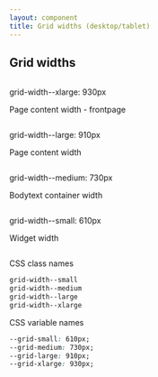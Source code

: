 ```yaml
---
layout: component
title: Grid widths (desktop/tablet)
---
```


## Grid widths

<div class="grid-width--xlarge text-align--center bg--graa1" style="overflow: hidden">
  <p>grid-width--xlarge: 930px</p>
  <p>Page content width - frontpage</p>
  <div class="grid-width--large vertical-center bg--graa3" style="overflow: hidden">
    <p>grid-width--large: 910px</p>
    <p>Page content width</p>
    <div class="grid-width--medium vertical-center bg--graa4" style="overflow: hidden">
      <p>grid-width--medium: 730px</p>
      <p>Bodytext container width</p>
      <div class="grid-width--small vertical-center bg--graa5" style="overflow: hidden">
        <p>grid-width--small: 610px</p>
        <p>Widget width</p>
      </div>
    </div>
  </div>
</div>

CSS class names

```css
grid-width--small
grid-width--medium
grid-width--large
grid-width--xlarge
```

CSS variable names

```css
--grid-small: 610px;
--grid-medium: 730px;
--grid-large: 910px;
--grid-xlarge: 930px;
```
